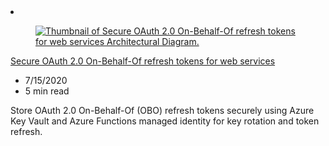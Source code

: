 <!-- This file is automatically generated by build/architectures/build_index.py. Any updates will be lost. -->

<!-- markdownlint-disable MD033 -->

<li class="grid-item item-column" data-categories="Security ">
<article class="card">
    <div class="card-header has-margin-bottom-none" aria-hidden="true">
        <figure class="image diagram has-height-175 has-overflow-hidden level">
            <a href="/azure/architecture/example-scenario/secrets/secure-refresh-tokens"><img src="/azure/architecture/browse/thumbs/secure-refresh-tokens.png" class="diagram" alt="Thumbnail of Secure OAuth 2.0 On-Behalf-Of refresh tokens for web services Architectural Diagram." data-linktype="relative-path"></a>
        </figure>
    </div>
    <div class="card-content">
        <a class="card-content-title has-margin-top-none" href="/azure/architecture/example-scenario/secrets/secure-refresh-tokens">
            <p>Secure OAuth 2.0 On-Behalf-Of refresh tokens for web services</p>
        </a>
        <ul class="card-content-metadata">
            <li>7/15/2020</li>
            <li>5 min read</li>
        </ul>
        <p class="card-content-description">Store OAuth 2.0 On-Behalf-Of (OBO) refresh tokens securely using Azure Key Vault and Azure Functions managed identity for key rotation and token refresh.</p>
        <div class="bottom-to-top-fade is-hidden-mobile"></div>
    </div>
</article>
</li>
